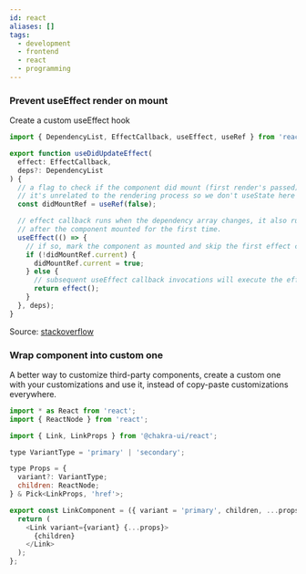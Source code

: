 ```yaml
---
id: react
aliases: []
tags:
  - development
  - frontend
  - react
  - programming
---
```


### Prevent useEffect render on mount

Create a custom useEffect hook
```js
import { DependencyList, EffectCallback, useEffect, useRef } from 'react';

export function useDidUpdateEffect(
  effect: EffectCallback,
  deps?: DependencyList
) {
  // a flag to check if the component did mount (first render's passed)
  // it's unrelated to the rendering process so we don't useState here
  const didMountRef = useRef(false);

  // effect callback runs when the dependency array changes, it also runs
  // after the component mounted for the first time.
  useEffect(() => {
    // if so, mark the component as mounted and skip the first effect call
    if (!didMountRef.current) {
      didMountRef.current = true;
    } else {
      // subsequent useEffect callback invocations will execute the effect as normal
      return effect();
    }
  }, deps);
}
```
Source: [stackoverflow](https://stackoverflow.com/a/66014727)

### Wrap component into custom one

A better way to customize third-party components, create a custom one with your
customizations and use it, instead of copy-paste customizations everywhere.

```js
import * as React from 'react';
import { ReactNode } from 'react';

import { Link, LinkProps } from '@chakra-ui/react';

type VariantType = 'primary' | 'secondary';

type Props = {
  variant?: VariantType;
  children: ReactNode;
} & Pick<LinkProps, 'href'>;

export const LinkComponent = ({ variant = 'primary', children, ...props }: Props) => {
  return (
    <Link variant={variant} {...props}>
      {children}
    </Link>
  );
};
```
